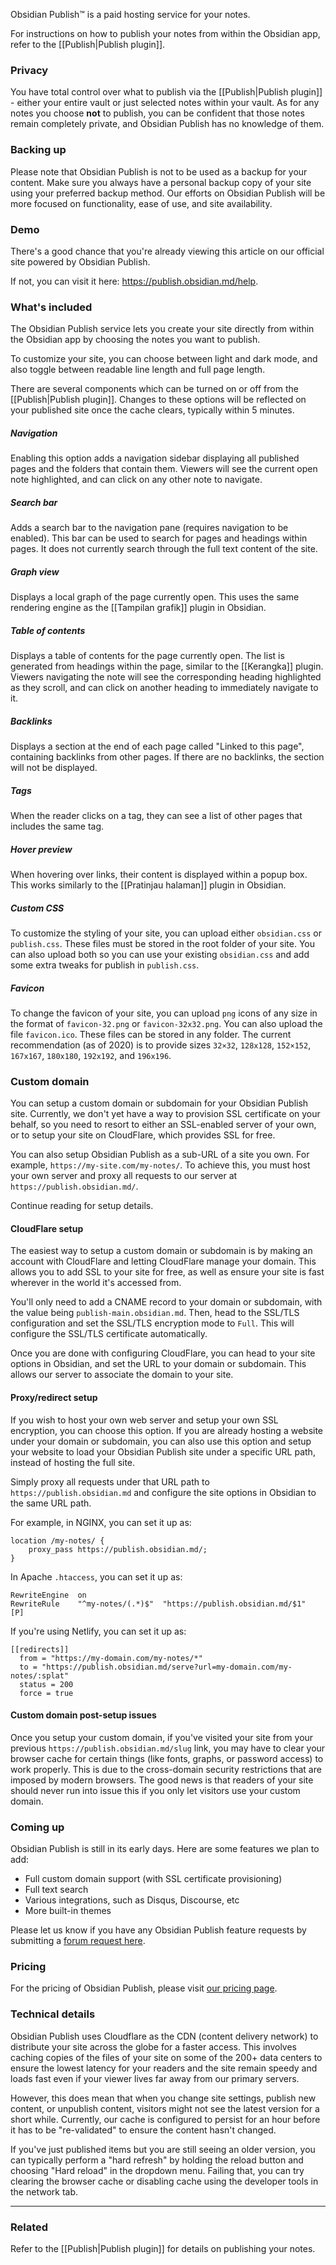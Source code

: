 Obsidian Publish™ is a paid hosting service for your notes.

For instructions on how to publish your notes from within the Obsidian app, refer to the [[Publish|Publish plugin]].

### Privacy

You have total control over what to publish via the [[Publish|Publish plugin]] - either your entire vault or just selected notes within your vault. As for any notes you choose **not** to publish, you can be confident that those notes remain completely private, and Obsidian Publish has no knowledge of them.

### Backing up

Please note that Obsidian Publish is not to be used as a backup for your content. Make sure you always have a personal backup copy of your site using your preferred backup method. Our efforts on Obsidian Publish will be more focused on functionality, ease of use, and site availability.

### Demo

There's a good chance that you're already viewing this article on our official site powered by Obsidian Publish.

If not, you can visit it here: https://publish.obsidian.md/help.

### What's included

The Obsidian Publish service lets you create your site directly from within the Obsidian app by choosing the notes you want to publish.

To customize your site, you can choose between light and dark mode, and also toggle between readable line length and full page length.

There are several components which can be turned on or off from the [[Publish|Publish plugin]]. Changes to these options will be reflected on your published site once the cache clears, typically within 5 minutes.

##### Navigation

Enabling this option adds a navigation sidebar displaying all published pages and the folders that contain them. Viewers will see the current open note highlighted, and can click on any other note to navigate.

##### Search bar

Adds a search bar to the navigation pane (requires navigation to be enabled). This bar can be used to search for pages and headings within pages. It does not currently search through the full text content of the site.

##### Graph view

Displays a local graph of the page currently open. This uses the same rendering engine as the [[Tampilan grafik]] plugin in Obsidian.

##### Table of contents

Displays a table of contents for the page currently open. The list is generated from headings within the page, similar to the [[Kerangka]] plugin. Viewers navigating the note will see the corresponding heading highlighted as they scroll, and can click on another heading to immediately navigate to it.

##### Backlinks

Displays a section at the end of each page called "Linked to this page", containing backlinks from other pages. If there are no backlinks, the section will not be displayed.

##### Tags

When the reader clicks on a tag, they can see a list of other pages that includes the same tag.

##### Hover preview

When hovering over links, their content is displayed within a popup box. This works similarly to the [[Pratinjau halaman]] plugin in Obsidian.

##### Custom CSS

To customize the styling of your site, you can upload either `obsidian.css` or `publish.css`. These files must be stored in the root folder of your site. You can also upload both so you can use your existing `obsidian.css` and add some extra tweaks for publish in `publish.css`.

##### Favicon

To change the favicon of your site, you can upload `png` icons of any size in the format of `favicon-32.png` or `favicon-32x32.png`. You can also upload the file `favicon.ico`. These files can be stored in any folder. The current recommendation (as of 2020) is to provide sizes `32×32`, `128x128`, `152×152`, `167x167`, `180x180`, `192x192`, and `196x196`.

### Custom domain

You can setup a custom domain or subdomain for your Obsidian Publish site. Currently, we don't yet have a way to provision SSL certificate on your behalf, so you need to resort to either an SSL-enabled server of your own, or to setup your site on CloudFlare, which provides SSL for free.

You can also setup Obsidian Publish as a sub-URL of a site you own. For example, `https://my-site.com/my-notes/`. To achieve this, you must host your own server and proxy all requests to our server at `https://publish.obsidian.md/`.

Continue reading for setup details.

#### CloudFlare setup

The easiest way to setup a custom domain or subdomain is by making an account with CloudFlare and letting CloudFlare manage your domain. This allows you to add SSL to your site for free, as well as ensure your site is fast wherever in the world it's accessed from.

You'll only need to add a CNAME record to your domain or subdomain, with the value being `publish-main.obsidian.md`. Then, head to the SSL/TLS configuration and set the SSL/TLS encryption mode to `Full`. This will configure the SSL/TLS certificate automatically.

Once you are done with configuring CloudFlare, you can head to your site options in Obsidian, and set the URL to your domain or subdomain. This allows our server to associate the domain to your site.

#### Proxy/redirect setup

If you wish to host your own web server and setup your own SSL encryption, you can choose this option. If you are already hosting a website under your domain or subdomain, you can also use this option and setup your website to load your Obsidian Publish site under a specific URL path, instead of hosting the full site.

Simply proxy all requests under that URL path to `https://publish.obsidian.md` and configure the site options in Obsidian to the same URL path.

For example, in NGINX, you can set it up as:
```nginx
location /my-notes/ {
    proxy_pass https://publish.obsidian.md/;
}
```

In Apache `.htaccess`, you can set it up as:
```htaccess
RewriteEngine  on
RewriteRule    "^my-notes/(.*)$"  "https://publish.obsidian.md/$1"  [P]
```

If you're using Netlify, you can set it up as:
```
[[redirects]]
  from = "https://my-domain.com/my-notes/*"
  to = "https://publish.obsidian.md/serve?url=my-domain.com/my-notes/:splat"
  status = 200
  force = true
```

#### Custom domain post-setup issues

Once you setup your custom domain, if you've visited your site from your previous `https://publish.obsidian.md/slug` link, you may have to clear your browser cache for certain things (like fonts, graphs, or password access) to work properly. This is due to the cross-domain security restrictions that are imposed by modern browsers. The good news is that readers of your site should never run into issue this if you only let visitors use your custom domain.

### Coming up

Obsidian Publish is still in its early days. Here are some features we plan to add:

- Full custom domain support (with SSL certificate provisioning)
- Full text search
- Various integrations, such as Disqus, Discourse, etc
- More built-in themes

Please let us know if you have any Obsidian Publish feature requests by submitting a [forum request here](https://forum.obsidian.md/).

### Pricing

For the pricing of Obsidian Publish, please visit [our pricing page](https://obsidian.md/pricing).

### Technical details

Obsidian Publish uses Cloudflare as the CDN (content delivery network) to distribute your site across the globe for a faster access. This involves caching copies of the files of your site on some of the 200+ data centers to ensure the lowest latency for your readers and the site remain speedy and loads fast even if your viewer lives far away from our primary servers.

However, this does mean that when you change site settings, publish new content, or unpublish content, visitors might not see the latest version for a short while. Currently, our cache is configured to persist for an hour before it has to be "re-validated" to ensure the content hasn't changed.

If you've just published items but you are still seeing an older version, you can typically perform a "hard refresh" by holding the reload button and choosing "Hard reload" in the dropdown menu. Failing that, you can try clearing the browser cache or disabling cache using the developer tools in the network tab.

---

### Related

Refer to the [[Publish|Publish plugin]] for details on publishing your notes. 
